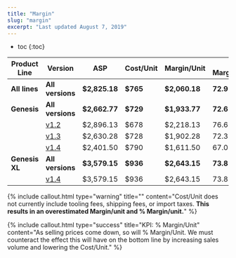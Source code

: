 ```yaml
---
title: "Margin"
slug: "margin"
excerpt: "Last updated August 7, 2019"
---
```


* toc
{:toc}


|Product Line                  |Version                       |ASP                           |Cost/Unit                     |Margin/Unit                   |% Margin/Unit                 |
|------------------------------|------------------------------|------------------------------|------------------------------|------------------------------|------------------------------|
|**All lines**                 |**All versions**              |**$2,825.18**                 |**$765**                      |**$2,060.18**                 |**72.9%**
|**Genesis**                   |**All versions**              |**$2,662.77**                 |**$729**                      |**$1,933.77**                 |**72.6%**
|                              |[v1.2](https://farmbot.myshopify.com/admin/reports/161808482)|$2,896.13                     |$678                          |$2,218.13                     |76.6%
|                              |[v1.3](https://farmbot.myshopify.com/admin/reports/161742946)|$2,630.28                     |$728                          |$1,902.28                     |72.3%
|                              |[v1.4](https://farmbot.myshopify.com/admin/reports/161775714)|$2,401.50                     |$790                          |$1,611.50                     |67.0%
|**Genesis XL**                |**All versions**              |**$3,579.15**                 |**$936**                      |**$2,643.15**                 |**73.8%**
|                              |[v1.4](https://farmbot.myshopify.com/admin/reports/161710178)|$3,579.15                     |$936                          |$2,643.15                     |73.8%



{%
include callout.html
type="warning"
title=""
content="Cost/Unit does not currently include tooling fees, shipping fees, or import taxes. **This results in an overestimated Margin/unit and % Margin/unit.**"
%}



{%
include callout.html
type="success"
title="KPI: % Margin/Unit"
content="As selling prices come down, so will % Margin/Unit. We must counteract the effect this will have on the bottom line by increasing sales volume and lowering the Cost/Unit."
%}



<style>
.hub-container {
  max-width: 1350px;
}
.value-icon {
  display: inline-block;
  height: 18px;
  margin-bottom: -2px;
}
  
a[title="Guides"] {
  color: #f4f4f4!important;
  border-bottom: 5px solid #f4f4f4;
  padding-bottom: 20px!important;
}
  
a[title="Guides"]:hover {
  color: white!important;
  border-bottom-color: white;
}
  
#hub-header li a:hover {
  box-shadow: none!important;
}
</style>

<meta name="theme-color" content="#434343">

